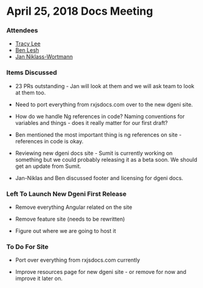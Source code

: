 # April 25, 2018 Docs Meeting

### Attendees

* [Tracy Lee](http://github.com/ladyleet)
* [Ben Lesh](http://github.com/benlesh)
* [Jan Niklass-Wortmann](http://github.com/JWO719)

### Items Discussed

* 23 PRs outstanding - Jan will look at them and we will ask team to look at them too.

* Need to port everything from rxjsdocs.com over to the new dgeni site.

* How do we handle Ng references in code? Naming conventions for variables and things - does it really matter for our first draft?

* Ben mentioned the most important thing is ng references on site - references in code is okay.

* Reviewing new dgeni docs site - Sumit is currently working on something but we could probably releasing it as a beta soon. We should get an update from Sumit.

* Jan-Niklas and Ben discussed footer and licensing for dgeni docs.

### Left To Launch New Dgeni First Release 

* Remove everything Angular related on the site

* Remove feature site (needs to be rewritten)

* Figure out where we are going to host it 

### To Do For Site

* Port over everything from rxjsdocs.com currently

* Improve resources page for new dgeni site - or remove for now and improve it later on.
